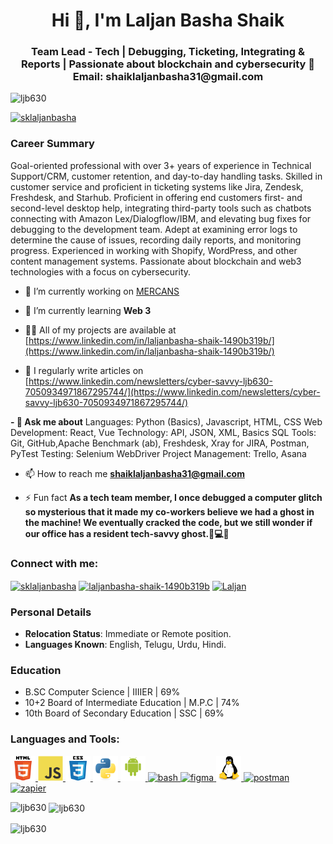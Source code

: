 <h1 align="center">Hi 👋, I'm Laljan Basha Shaik</h1>
<h3 align="center">Team Lead - Tech | Debugging, Ticketing, Integrating & Reports | Passionate about blockchain and cybersecurity 
📧 Email: shaiklaljanbasha31@gmail.com</h3>

<p align="left"> <img src="https://komarev.com/ghpvc/?username=ljb630&label=Profile%20views&color=0e75b6&style=flat" alt="ljb630" /> </p>

<p align="left"> <a href="https://twitter.com/sklaljanbasha" target="blank"><img src="https://img.shields.io/twitter/follow/sklaljanbasha?logo=twitter&style=for-the-badge" alt="sklaljanbasha" /></a> </p>

### Career Summary
Goal-oriented professional with over 3+ years of experience in Technical Support/CRM, customer retention, and day-to-day handling tasks. Skilled in customer service and proficient in ticketing systems like Jira, Zendesk, Freshdesk, and Starhub. Proficient in offering end customers first- and second-level desktop help, integrating third-party tools such as chatbots connecting with Amazon Lex/Dialogflow/IBM, and elevating bug fixes for debugging to the development team. Adept at examining error logs to determine the cause of issues, recording daily reports, and monitoring progress. Experienced in working with Shopify, WordPress, and other content management systems. Passionate about blockchain and web3 technologies with a focus on cybersecurity.

- 🔭 I’m currently working on [MERCANS](https://mercans.com/)

- 🌱 I’m currently learning **Web 3**

- 👨‍💻 All of my projects are available at [https://www.linkedin.com/in/laljanbasha-shaik-1490b319b/](https://www.linkedin.com/in/laljanbasha-shaik-1490b319b/)

- 📝 I regularly write articles on [https://www.linkedin.com/newsletters/cyber-savvy-ljb630-7050934971867295744/](https://www.linkedin.com/newsletters/cyber-savvy-ljb630-7050934971867295744/)

**- 💬 Ask me about**
Languages: Python (Basics), Javascript, HTML, CSS
Web Development: React, Vue
Technology: API, JSON, XML, Basics SQL
Tools: Git, GitHub,Apache Benchmark (ab), Freshdesk, Xray for JIRA, Postman, PyTest Testing: Selenium WebDriver
Project Management: Trello, Asana

- 📫 How to reach me **shaiklaljanbasha31@gmail.com**

- ⚡ Fun fact **As a tech team member, I once debugged a computer glitch so mysterious that it made my co-workers believe we had a ghost in the machine! We eventually cracked the code, but we still wonder if our office has a resident tech-savvy ghost.👻💻😄**

<h3 align="left">Connect with me:</h3>
<p align="left">
<a href="https://twitter.com/sklaljanbasha" target="blank"><img align="center" src="https://raw.githubusercontent.com/rahuldkjain/github-profile-readme-generator/master/src/images/icons/Social/twitter.svg" alt="sklaljanbasha" height="30" width="40" /></a>
<a href="https://linkedin.com/in/laljanbasha-shaik-1490b319b" target="blank"><img align="center" src="https://raw.githubusercontent.com/rahuldkjain/github-profile-readme-generator/master/src/images/icons/Social/linked-in-alt.svg" alt="laljanbasha-shaik-1490b319b" height="30" width="40" /></a>
<a href="https://discord.gg/Laljan" target="blank"><img align="center" src="https://raw.githubusercontent.com/rahuldkjain/github-profile-readme-generator/master/src/images/icons/Social/discord.svg" alt="Laljan" height="30" width="40" /></a>
</p>

### Personal Details
- **Relocation Status**: Immediate or Remote position.
- **Languages Known**: English, Telugu, Urdu, Hindi.


### Education
- B.SC Computer Science | IIIIER | 69%
- 10+2 Board of Intermediate Education | M.P.C | 74%
- 10th Board of Secondary Education | SSC | 69%


<h3 align="left">Languages and Tools:</h3>
<p align="left">
    <a href="https://www.w3.org/html/" target="_blank" rel="noreferrer"> <img
            src="https://raw.githubusercontent.com/devicons/devicon/master/icons/html5/html5-original-wordmark.svg"
            alt="html5" width="40" height="40" /> </a>
    <a href="https://developer.mozilla.org/en-US/docs/Web/JavaScript" target="_blank" rel="noreferrer"> <img
            src="https://raw.githubusercontent.com/devicons/devicon/master/icons/javascript/javascript-original.svg"
            alt="javascript" width="40" height="40" /> </a>
    <a href="https://www.w3schools.com/css/" target="_blank" rel="noreferrer"> <img
            src="https://raw.githubusercontent.com/devicons/devicon/master/icons/css3/css3-original-wordmark.svg"
            alt="css3" width="40" height="40" /> </a>
     <a href="https://www.python.org" target="_blank" rel="noreferrer"> <img
            src="https://raw.githubusercontent.com/devicons/devicon/master/icons/python/python-original.svg"
            alt="python" width="40" height="40" /> </a>
    <a href="https://developer.android.com" target="_blank" rel="noreferrer"> <img
            src="https://raw.githubusercontent.com/devicons/devicon/master/icons/android/android-original-wordmark.svg"
            alt="android" width="40" height="40" /> </a>
    <a href="https://www.gnu.org/software/bash/" target="_blank" rel="noreferrer"> <img
            src="https://www.vectorlogo.zone/logos/gnu_bash/gnu_bash-icon.svg" alt="bash" width="40" height="40" /> </a>
    <a href="https://www.figma.com/" target="_blank" rel="noreferrer"> <img
            src="https://www.vectorlogo.zone/logos/figma/figma-icon.svg" alt="figma" width="40" height="40" /> </a>
    <a href="https://www.linux.org/" target="_blank" rel="noreferrer"> <img
            src="https://raw.githubusercontent.com/devicons/devicon/master/icons/linux/linux-original.svg" alt="linux"
            width="40" height="40" /> </a>
    <a href="https://postman.com" target="_blank" rel="noreferrer"> <img
            src="https://www.vectorlogo.zone/logos/getpostman/getpostman-icon.svg" alt="postman" width="40"
            height="40" /> </a>
    <a href="https://zapier.com" target="_blank" rel="noreferrer"> <img
            src="https://www.vectorlogo.zone/logos/zapier/zapier-icon.svg" alt="zapier" width="40" height="40" /> </a>
</p>
<p><img align="left" src="https://github-readme-stats.vercel.app/api/top-langs?username=ljb630&show_icons=true&locale=en&layout=compact" alt="ljb630" /></p>

<p>&nbsp;<img align="center" src="https://github-readme-stats.vercel.app/api?username=ljb630&show_icons=true&locale=en" alt="ljb630" /></p>

<p><img align="center" src="https://github-readme-streak-stats.herokuapp.com/?user=ljb630&" alt="ljb630" /></p>
